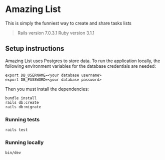 # Amazing List

This is simply the funniest way to create and share tasks lists

> Rails version 7.0.3.1
> Ruby version 3.1.1

## Setup instructions
Amazing List uses Postgres to store data. To run the application locally, the following environment variables for the database credentials are needed:
```
export DB_USERNAME=<your database username>
export DB_PASSWORD=<your database password>
```

Then you must install the dependencies:
```
bundle install
rails db:create
rails db:migrate
```

### Running tests
```
rails test
```

### Running locally
```
bin/dev
```
